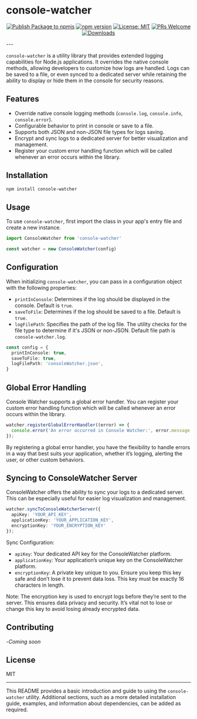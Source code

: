 # console-watcher

<!-- markdownlint-disable MD033 -->
<div align="center">

[![Publish Package to npmjs](https://github.com/francosion042/console-watcher/actions/workflows/npm-publish.yml/badge.svg)](https://github.com/francosion042/console-watcher/actions/workflows/npm-publish.yml)   [![npm version](https://img.shields.io/npm/v/console-watcher.svg?style=flat-square)](https://www.npmjs.org/package/console-watcher)   [![License: MIT](https://img.shields.io/badge/License-MIT-yellow.svg)](https://opensource.org/licenses/MIT)    [![PRs Welcome](https://img.shields.io/badge/PRs-welcome-brightgreen.svg)](http://makeapullrequest.com)    [![Downloads](https://img.shields.io/npm/dm/console-watcher.svg)](https://www.npmjs.com/package/console-watcher)

</div>
---

`console-watcher` is a utility library that provides extended logging capabilities for Node.js applications. It overrides the native console methods, allowing developers to customize how logs are handled. Logs can be saved to a file, or even synced to a dedicated server while retaining the ability to display or hide them in the console for security reasons.

## Features

- Override native console logging methods (`console.log`, `console.info`, `console.error`).
- Configurable behavior to print in console or save to a file.
- Supports both JSON and non-JSON file types for logs saving.
- Encrypt and sync logs to a dedicated server for better visualization and management.
- Register your custom error handling function which will be called whenever an error occurs within the library.

## Installation

```bash
npm install console-watcher
```

## Usage

To use `console-watcher`, first import the class in your app's entry file and create a new instance.

```typescript
import ConsoleWatcher from 'console-watcher'

const watcher = new ConsoleWatcher(config)
```

## Configuration

When initializing `console-watcher`, you can pass in a configuration object with the following properties:

- `printInConsole`: Determines if the log should be displayed in the console. Default is `true`.
- `saveToFile`: Determines if the log should be saved to a file. Default is `true`.
- `logFilePath`: Specifies the path of the log file. The utility checks for the file type to determine if it's JSON or non-JSON. Default file path is `console-watcher.log`.

```typescript
const config = {
  printInConsole: true,
  saveToFile: true,
  logFilePath: 'consoleWatcher.json',
}
```

## Global Error Handling

Console Watcher supports a global error handler. You can register your custom error handling function which will be called whenever an error occurs within the library.

```typescript
watcher.registerGlobalErrorHandler((error) => {
  console.error('An error occurred in Console Watcher:', error.message ?? error?.response?.statusText ?? 'Unknown');
});
```

By registering a global error handler, you have the flexibility to handle errors in a way that best suits your application, whether it’s logging, alerting the user, or other custom behaviors.

## Syncing to ConsoleWatcher Server

ConsoleWatcher offers the ability to sync your logs to a dedicated server. This can be especially useful for easier log visualization and management.

```typescript
watcher.syncToConsoleWatcherServer({
  apiKey: 'YOUR_API_KEY',
  applicationKey: 'YOUR_APPLICATION_KEY',
  encryptionKey: 'YOUR_ENCRYPTION_KEY'
});
```

Sync Configuration:

- `apiKey`: Your dedicated API key for the ConsoleWatcher platform.
- `applicationKey`: Your application’s unique key on the ConsoleWatcher platform.
- `encryptionKey`: A private key unique to you. Ensure you keep this key safe and don’t lose it to prevent data loss. This key must be exactly 16 characters in length.

Note: The encryption key is used to encrypt logs before they’re sent to the server. This ensures data privacy and security. It’s vital not to lose or change this key to avoid losing already encrypted data.

## Contributing

-_Coming soon_

## License

MIT

---

This README provides a basic introduction and guide to using the `console-watcher` utility. Additional sections, such as a more detailed installation guide, examples, and information about dependencies, can be added as required.
